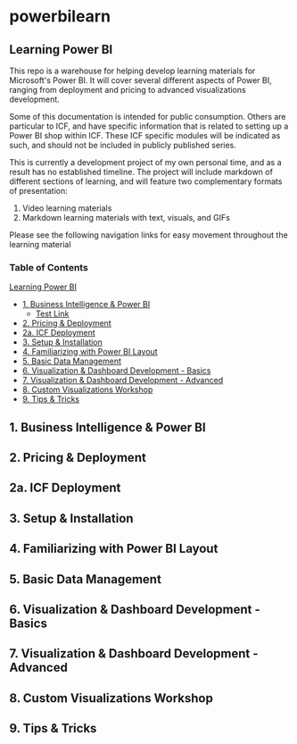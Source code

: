 # powerbilearn

## Learning Power BI
This repo is a warehouse for helping develop learning materials for Microsoft's Power BI. It will cover several different aspects of Power BI, ranging from deployment and pricing to advanced visualizations development.

Some of this documentation is intended for public consumption. Others are particular to ICF, and have specific information that is related to setting up a Power BI shop within ICF. These ICF specific modules will be indicated as such, and should not be included in publicly published series.

This is currently a development project of my own personal time, and as a result has no established timeline. The project will include markdown of different sections of learning, and will feature two complementary formats of presentation:
1. Video learning materials
2. Markdown learning materials with text, visuals, and GIFs

Please see the following navigation links for easy movement throughout the learning material
### Table of Contents
[Learning Power BI](https://github.com/ErikKBethke/powerbilearn#documentation-repository-for-learning-power-bi)
* [1. Business Intelligence & Power BI]()
  - [Test Link]()
* [2. Pricing & Deployment]()
* [2a. ICF Deployment]()
* [3. Setup & Installation]()
* [4. Familiarizing with Power BI Layout]()
* [5. Basic Data Management ]()
* [6. Visualization & Dashboard Development - Basics]()
* [7. Visualization & Dashboard Development - Advanced]()
* [8. Custom Visualizations Workshop]()
* [9. Tips & Tricks]()

## 1. Business Intelligence & Power BI


## 2. Pricing & Deployment

## 2a. ICF Deployment

## 3. Setup & Installation

## 4. Familiarizing with Power BI Layout

## 5. Basic Data Management

## 6. Visualization & Dashboard Development - Basics

## 7. Visualization & Dashboard Development - Advanced

## 8. Custom Visualizations Workshop

## 9. Tips & Tricks
